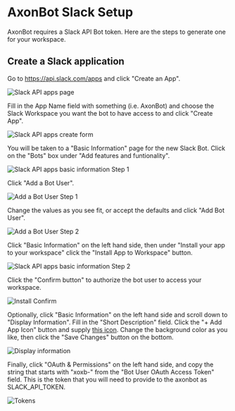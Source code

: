 # AxonBot Slack Setup

AxonBot requires a Slack API Bot token. Here are the steps to generate one for your workspace.

## Create a Slack application

Go to https://api.slack.com/apps and click "Create an App".

![Slack API apps page](api_slack_apps.png)

Fill in the App Name field with something (i.e. AxonBot) and choose the Slack Workspace you want the bot to have access to and click "Create App".

![Slack API apps create form](api_slack_apps_create.png)

You will be taken to a "Basic Information" page for the new Slack Bot. Click on the "Bots" box under "Add features and funtionality".

![Slack API apps basic information Step 1](api_slack_app_basic1.png)

Click "Add a Bot User".

![Add a Bot User Step 1](add_bot_user1.png)

Change the values as you see fit, or accept the defaults and click "Add Bot User".

![Add a Bot User Step 2](add_bot_user2.png)

Click "Basic Information" on the left hand side, then under "Install your app to your workspace" click the "Install App to Workspace" button.

![Slack API apps basic information Step 2](api_slack_app_basic2.png)

Click the "Confirm button" to authorize the bot user to access your workspace.

![Install Confirm](install_confirm.png)

Optionally, click "Basic Information" on the left hand side and scroll down to "Display Information". Fill in the "Short Description" field. Click the "+ Add App Icon" button and supply [this icon](axlogo512.png). Change the background color as you like, then click the "Save Changes" button on the bottom.

![Display information](display_info.png)

Finally, click "OAuth & Permissions" on the left hand side, and copy the string that starts with "xoxb-" from the "Bot User OAuth Access Token" field. This is the token that you will need to provide to the axonbot as SLACK_API_TOKEN.

![Tokens](tokens.png)
